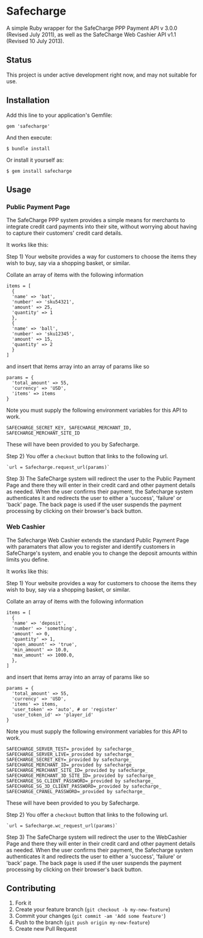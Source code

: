 # Safecharge

A simple Ruby wrapper for the SafeCharge PPP Payment API v 3.0.0 (Revised July 2011), as well as
the SafeCharge Web Cashier API v1.1 (Revised 10 July 2013).

## Status

This project is under active development right now, and may not suitable for use.

## Installation

Add this line to your application's Gemfile:

    gem 'safecharge'

And then execute:

    $ bundle install

Or install it yourself as:

    $ gem install safecharge

## Usage

### Public Payment Page

The SafeCharge PPP system provides a simple means for merchants to integrate credit card
payments into their site, without worrying about having to capture their customers'
credit card details.

It works like this:

Step 1)  Your website provides a way for customers to choose the items they wish to buy,
say via a shopping basket, or similar.

Collate an array of items with the following information
        
    items = [
      {
      'name' => 'bat',
      'number' => 'sku54321',
      'amount' => 25,
      'quantity' => 1
      },
      {
      'name' => 'ball',
      'number' => 'sku12345',
      'amount' => 15,
      'quantity' => 2
      }
    ]

and insert that items array into an array of params like so

    params = {
      'total_amount' => 55,
      'currency' => 'USD',
      'items' => items
    }

Note you must supply the following environment variables for this API to work.

    SAFECHARGE_SECRET_KEY, SAFECHARGE_MERCHANT_ID, SAFECHARGE_MERCHANT_SITE_ID

These will have been provided to you by Safecharge.

Step 2) You offer a `checkout` button that links to the following url.

    `url = Safecharge.request_url(params)`

Step 3) The SafeCharge system will redirect the user to the Public Payment Page
and there they will enter in their credit card and other payment details as needed.
When the user confirms their payment, the Safecharge system authenticates it and
redirects the user to either a 'success', 'failure' or 'back' page. The back page
is used if the user suspends the payment processing by clicking on their browser's
back button.

### Web Cashier

The Safecharge Web Cashier extends the standard Public Payment Page with paramaters that
allow you to register and identify customers in SafeCharge's system, and enable you to
change the deposit amounts within limits you define.

It works like this:

Step 1)  Your website provides a way for customers to choose the items they wish to buy,
say via a shopping basket, or similar.

Collate an array of items with the following information
        
    items = [
      {
      'name' => 'deposit',
      'number' => 'something',
      'amount' => 0,
      'quantity' => 1,
      'open_amount' => 'true',
      'min_amount' => 10.0,
      'max_amount' => 1000.0,
      },
    ]

and insert that items array into an array of params like so

    params = {
      'total_amount' => 55,
      'currency' => 'USD',
      'items' => items,
      'user_token' => 'auto', # or 'register'
      'user_token_id' => 'player_id'
    }

Note you must supply the following environment variables for this API to work.

    SAFECHARGE_SERVER_TEST=_provided by safecharge_
    SAFECHARGE_SERVER_LIVE=_provided by safecharge_
    SAFECHARGE_SECRET_KEY=_provided by safecharge_
    SAFECHARGE_MERCHANT_ID=_provided by safecharge_
    SAFECHARGE_MERCHANT_SITE_ID=_provided by safecharge_
    SAFECHARGE_MERCHANT_3D_SITE_ID=_provided by safecharge_
    SAFECHARGE_SG_CLIENT_PASSWORD=_provided by safecharge_
    SAFECHARGE_SG_3D_CLIENT_PASSWORD=_provided by safecharge_
    SAFECHARGE_CPANEL_PASSWORD=_provided by safecharge_

These will have been provided to you by Safecharge.

Step 2) You offer a `checkout` button that links to the following url.

    `url = Safecharge.wc_request_url(params)`

Step 3) The SafeCharge system will redirect the user to the WebCashier Page
and there they will enter in their credit card and other payment details as needed.
When the user confirms their payment, the Safecharge system authenticates it and
redirects the user to either a 'success', 'failure' or 'back' page. The back page
is used if the user suspends the payment processing by clicking on their browser's
back button.

## Contributing

1. Fork it
2. Create your feature branch (`git checkout -b my-new-feature`)
3. Commit your changes (`git commit -am 'Add some feature'`)
4. Push to the branch (`git push origin my-new-feature`)
5. Create new Pull Request
